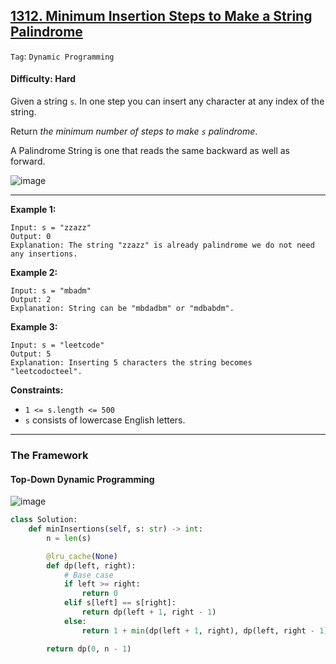 ## [1312. Minimum Insertion Steps to Make a String Palindrome](https://leetcode.com/problems/minimum-insertion-steps-to-make-a-string-palindrome/)

```Tag```: ```Dynamic Programming```

#### Difficulty: Hard

Given a string ```s```. In one step you can insert any character at any index of the string.

Return _the minimum number of steps to make ```s``` palindrome_.

A Palindrome String is one that reads the same backward as well as forward.

![image](https://user-images.githubusercontent.com/35042430/233757671-46e302d1-0163-483d-85bc-b9999c701adc.png)

---

__Example 1:__
```
Input: s = "zzazz"
Output: 0
Explanation: The string "zzazz" is already palindrome we do not need any insertions.
```

__Example 2:__
```
Input: s = "mbadm"
Output: 2
Explanation: String can be "mbdadbm" or "mdbabdm".
```

__Example 3:__
```
Input: s = "leetcode"
Output: 5
Explanation: Inserting 5 characters the string becomes "leetcodocteel".
```

__Constraints:__

- ```1 <= s.length <= 500```
- ```s``` consists of lowercase English letters.

---

### The Framework

#### Top-Down Dynamic Programming

![image](https://leetcode.com/problems/minimum-insertion-steps-to-make-a-string-palindrome/Figures/1312/1312-1.png)

```Python
class Solution:
    def minInsertions(self, s: str) -> int:
        n = len(s)

        @lru_cache(None)
        def dp(left, right):
            # Base case
            if left >= right:
                return 0
            elif s[left] == s[right]:
                return dp(left + 1, right - 1)
            else:
                return 1 + min(dp(left + 1, right), dp(left, right - 1))

        return dp(0, n - 1)
```

